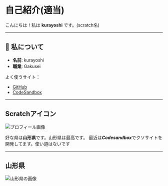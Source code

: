 # 自己紹介(適当)

こんにちは！私は **kurayoshi** です。(scratch名)

---

## 🚀 私について

- **名前**: kurayoshi
- **職業**: Gakusei

よく使うサイト：
- [GitHub](https://github.com/)
- [CodeSandbox](https://codesandbox.io/)

---

## Scratchアイコン
![プロフィール画像](https://uploads.scratch.mit.edu/get_image/user/100748268_60x60.png)

好な県は**山形県**です。山形県は最高です。
最近は***Codesandbox***でクソサイトを開発してます。使い道はないです

---
## 山形県
![山形県の画像](https://www.the0123.com/pref/img/img_yamagata_01.jpg)
